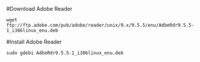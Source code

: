 #Download Adobe Reader

    wget ftp://ftp.adobe.com/pub/adobe/reader/unix/9.x/9.5.5/enu/AdbeRdr9.5.5-1_i386linux_enu.deb

#Install Adobe Reader

    sudo gdebi AdbeRdr9.5.5-1_i386linux_enu.deb
